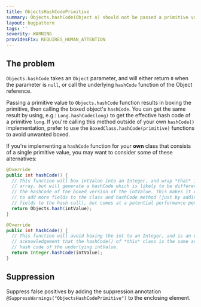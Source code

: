 ```yaml
---
title: ObjectsHashCodePrimitive
summary: Objects.hashCode(Object o) should not be passed a primitive value
layout: bugpattern
tags: ''
severity: WARNING
providesFix: REQUIRES_HUMAN_ATTENTION
---
```


<!--
*** AUTO-GENERATED, DO NOT MODIFY ***
To make changes, edit the @BugPattern annotation or the explanation in docs/bugpattern.
-->

## The problem
`Objects.hashCode` takes an `Object` parameter, and will either return `0` when
the parameter is `null`, or call the underlying `hashCode` function of the
Object reference.

Passing a primitive value to `Objects.hashCode` function results in boxing the
primitive, then calling the boxed object's `hashCode`. You can get the same
result by using, e.g.: `Long.hashCode(long)` to get the effective hash code
of a primitive `long`. If you're calling this method outside of your own 
`hashCode()` implementation, prefer to use the `BoxedClass.hashCode(primitive)`
functions to avoid unwanted boxed.

If you're implementing a `hashCode` function for your **own** class that
consists of a single primitive value, you may want to consider some of these
alternatives:

```java
@Override
public int hashCode() {
  // This function will box intValue into an Integer, and wrap *that* in an
  // array, but will generate a hashCode which is likely to be different than
  // the hashCode of the boxed version of the intValue. This makes it easier
  // to add more fields to the class and hashCode method (just by adding more
  // fields to the hash call), but comes at a potential performance penalty.
  return Objects.hash(intValue);
}
```

```java
@Override
public int hashCode() {
  // This function will avoid boxing the int to an Integer, and is an explicit
  // acknowledgement that the hashCode() of *this* class is the same as the
  // hash code of the underlying intValue.
  return Integer.hashCode(intValue);
}
```

## Suppression
Suppress false positives by adding the suppression annotation `@SuppressWarnings("ObjectsHashCodePrimitive")` to the enclosing element.
